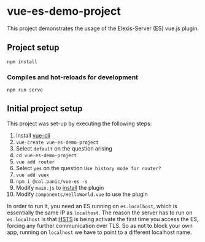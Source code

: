 # vue-es-demo-project

This project demonstrates the usage of the Elexis-Server (ES) vue.js plugin. 

## Project setup
```
npm install
```

### Compiles and hot-reloads for development
```
npm run serve
```

## Initial project setup

This project was set-up by executing the following steps:

1. Install [vue-cli](https://cli.vuejs.org/)
2. `vue-create vue-es-demo-project`
3. Select `default` on the question arising
4. `cd vue-es-demo-project`
5. `vue add router`
6. Select `yes` on the question `Use history mode for router?`
7. `vue add vuex`
8. `npm i @col.panic/vue-es -s`
9. Modify `main.js` to [install](https://www.npmjs.com/package/@col.panic/vue-es#installation) the plugin
10. Modify `components/HelloWorld.vue` to use the plugin

In order to run it, you need an ES running on `es.localhost`, which is essentially the same IP as `localhost`. The reason
the server has to run on `es.localhost` is that [HSTS](https://de.wikipedia.org/wiki/HTTP_Strict_Transport_Security) is being
activate the first time you access the ES, forcing any further communication over TLS. So as not to block your own app, running
on `localhost` we have to point to a different localhost name.